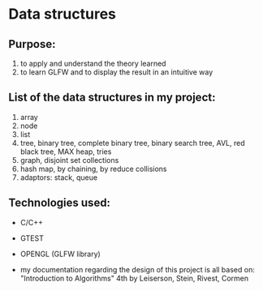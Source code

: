 # Data structures

## Purpose:
1. to apply and understand the theory learned 
2. to learn GLFW and to display the result in an intuitive way

## List of the data structures in my project:
1. array
2. node
3. list
3. tree, binary tree, complete binary tree, binary search tree, AVL, red black tree, MAX heap, tries
4. graph, disjoint set collections
5. hash map, by chaining, by reduce collisions
6. adaptors: stack, queue

## Technologies used:
- C/C++
- GTEST
- OPENGL (GLFW library)

- my documentation regarding the design of this project is all based on: "Introduction to Algorithms" 4th by Leiserson, Stein, Rivest, Cormen
